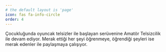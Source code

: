 ```yaml
---
# the default layout is 'page'
icon: fas fa-info-circle
order: 4
---
```


Çocukluğunda oyuncak telsizler ile başlayan serüvenine Amatör Telsizcilik ile devam ediyor.
Merak ettiği her şeyi öğrenmeye, öğrendiği şeyleri ise merak edenler ile paylaşmaya çalışıyor.
